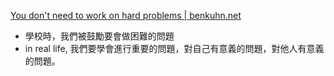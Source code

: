 

[You don't need to work on hard problems | benkuhn.net](https://www.notion.so/You-don-t-need-to-work-on-hard-problems-benkuhn-net-ff6b0a50c97f4d2faf4a6d94603edc64?pvs=21)
- 學校時，我們被鼓勵要會做困難的問題
- in real life, 我們要學會進行重要的問題，對自己有意義的問題，對他人有意義的問題。